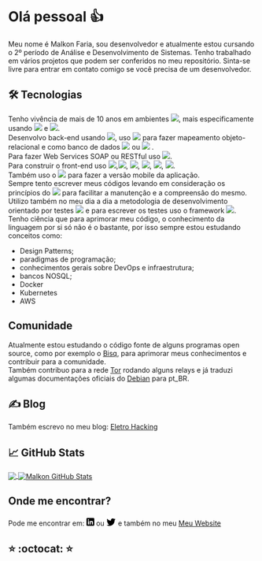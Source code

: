 # Olá pessoal :thumbsup:

Meu nome é Malkon Faria, sou desenvolvedor e atualmente estou cursando o 2º período de Análise e Desenvolvimento de Sistemas. Tenho trabalhado em vários projetos que podem ser conferidos no meu repositório. Sinta-se livre para entrar em contato comigo se você precisa de um desenvolvedor.

## :hammer_and_wrench: Tecnologias

Tenho vivência de mais de 10 anos em ambientes ![](https://img.shields.io/badge/OS-Linux-sucess), mais especificamente usando ![](https://img.shields.io/badge/OS-Debian-FF1493) e ![](https://img.shields.io/badge/OS-CentOS-%2300008B). <br/>
Desenvolvo back-end usando ![](https://img.shields.io/badge/Code-Java-%238B0000), uso ![](https://img.shields.io/badge/Framework-Hibernate-yellowgreen) para fazer mapeamento objeto-relacional e como banco de dados ![](https://img.shields.io/badge/DB-MySql-%230000CD) ou ![](https://img.shields.io/badge/DB-PostgreSQL-informational) . <br/> Para fazer Web Services SOAP ou RESTful uso ![](https://img.shields.io/badge/Framework-Spring-%2332CD32). <br/> Para construir o front-end uso ![](https://img.shields.io/badge/Code-HTML-%23FF4500),![](https://img.shields.io/badge/Code-CSS-blue), ![](https://img.shields.io/badge/Code-TypeScript-blue), ![](https://img.shields.io/badge/Framework-Bootstrap-%238A2BE2), ![](https://img.shields.io/badge/UI-Angular%20Material-blue), ![](https://img.shields.io/badge/Framework-Angular-%23FF0000). <br/> Também uso o ![](https://img.shields.io/badge/Framework-Ionic-blue) para fazer a versão mobile da aplicação. <br/>
Sempre tento escrever meus códigos levando em consideração os princípios do ![](https://img.shields.io/badge/Design-S.O.L.I.D-RED) para facilitar a manutenção e a compreensão do mesmo.
Utilizo também no meu dia a dia a metodologia de desenvolvimento orientado por testes ![](https://img.shields.io/badge/Testes-TDD-blueviolet) e para escrever os testes uso o framework ![](https://img.shields.io/badge/Testes-JUnit-red).<br/>
Tenho ciência que para aprimorar meu código, o conhecimento da linguagem por si só não é o bastante, por isso sempre estou estudando conceitos como: <br/>

- Design Patterns;
- paradigmas de programação;
- conhecimentos gerais sobre DevOps e infraestrutura;
- bancos NOSQL;
- Docker
- Kubernetes
- AWS

## Comunidade

Atualmente estou estudando o código fonte de alguns programas open source, como por exemplo o [Bisq](https://bisq.network/), para aprimorar meus conhecimentos e contribuir para a comunidade.<br/>
Também contribuo para a rede [Tor](https://www.torproject.org) rodando alguns relays e já traduzi algumas documentações oficiais do [Debian](https://www.debian.org/index.pt.html) para pt_BR.

## &#x270d; Blog

Também escrevo no meu blog: [Eletro Hacking](https://malkonf.github.io/blog/blog0.html)

## &#x1f4c8; GitHub Stats

<a href="https://github.com/MalkonF/MalkonF">
  <img align="center" src="https://github-readme-stats.vercel.app/api/top-langs/?username=MalkonF&title_color=ffffff&text_color=c9cacc&icon_color=2bbc8a&bg_color=1d1f21" />
</a>
<a href="https://github.com/MalkonF/MalkonF">
  <img align="center" src="https://github-readme-stats.vercel.app/api?username=MalkonF&show_icons=true&line_height=27&count_private=true&title_color=ffffff&text_color=c9cacc&icon_color=2bbc8a&bg_color=1d1f21" alt="Malkon GitHub Stats" />
</a>

## Onde me encontrar?

Pode me encontrar em: [![Linkedin][3.0]][3] ou [![Twitter][1.1]][1] e também no meu [Meu Website](https://malkonf.github.io/)

## :star: :octocat: :star:

<!-- icons -->

[1.1]: https://github.com/MalkonF/MalkonF/blob/main/twitter.png
[3.0]: https://github.com/MalkonF/MalkonF/blob/main/linkedin.png

<!-- redes sociais -->

[1]: https://twitter.com/RapazComum6
[2]: https://github.com/MalkonF
[3]: https://www.linkedin.com/in/malkon-faria-1843b81a7/
